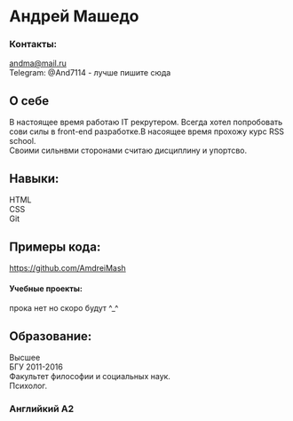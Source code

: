 # Андрей Mашедо
### Контакты:  
andma@mail.ru  
Telegram: @And7114 - лучше пишите сюда
## О себе
В настоящее время работаю IT рекрутером. Всегда хотел попробовать сови силы в front-end разработке.В насоящее время прохожу курс RSS school.  
 Своими сильнвми сторонами считаю дисциплину и упортсво.
 ## Навыки:
 HTML  
 CSS  
 Git
 ## Примеры кода:
 https://github.com/AmdreiMash
 #### Учебные проекты:
 прока нет но скоро будут ^_^
 ## Образование:
 Высшее  
 БГУ 2011-2016  
 Факультет философии и социальных наук.  
 Психолог.
 ### Английкий A2